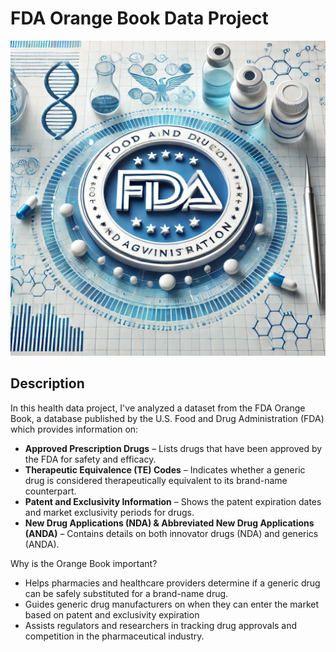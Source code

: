 # FDA Orange Book Data Project

<img src="4_Images/FDA.jpg" alt="FDA" width="800">

## Description

In this health data project, I've analyzed a dataset from the FDA Orange Book, a database published by the U.S. Food and Drug Administration (FDA) which provides information on:

- **Approved Prescription Drugs** – Lists drugs that have been approved by the FDA for safety and efficacy.
- **Therapeutic Equivalence (TE) Codes** – Indicates whether a generic drug is considered therapeutically equivalent to its brand-name counterpart.
- **Patent and Exclusivity Information** – Shows the patent expiration dates and market exclusivity periods for drugs.
- **New Drug Applications (NDA) & Abbreviated New Drug Applications (ANDA)** – Contains details on both innovator drugs (NDA) and generics (ANDA).

Why is the Orange Book important?

- Helps pharmacies and healthcare providers determine if a generic drug can be safely substituted for a brand-name drug.
- Guides generic drug manufacturers on when they can enter the market based on patent and exclusivity expiration
- Assists regulators and researchers in tracking drug approvals and competition in the pharmaceutical industry.
